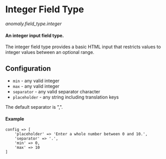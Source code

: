 # Integer Field Type

*anomaly.field_type.integer*

#### An integer input field type.

The integer field type provides a basic HTML input that restricts values to integer values between an optional range.

## Configuration

- `min` - any valid integer
- `max` - any valid integer
- `separator` - any valid separator character
- `placeholder` - any string including translation keys

The default separator is ",".

#### Example

	config => [
	    'placeholder' => 'Enter a whole number between 0 and 10.',
		'separator' => '.',
		'min' => 0,
		'max' => 10
	]
